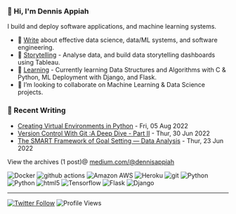 ### 👋 Hi, I'm Dennis Appiah

I build and deploy software applications, and machine learning systems.

- 📝 [Write](https://medium.com/@dennisappiah) about effective data science, data/ML systems, and software engineering.
- 🧠 [Storytelling](https://public.tableau.com/app/profile/dennis.appiah#!/?newProfile=&activeTab=0) - Analyse data, and build data storytelling dashboards using Tableau.
- 🌱 [Learning](https://github.com/dennisappiahALX/100DaysOfCode) - Currently learning Data Structures and Algorithms with C & Python, ML Deployment with Django, and Flask.
- 💞️ I’m looking to collaborate on Machine Learning & Data Science projects.


### 📝 Recent Writing

<!-- writing starts -->
* [Creating Virtual Environments in Python](https://medium.com/p/257ec7e7f434) - Fri, 05 Aug 2022
* [Version Control With Git :A Deep Dive - Part II](https://medium.com/@dennisappiah/version-control-with-git-a-deep-dive-part-ii-35c0fe354e3d) - Thur, 30 Jun 2022
* [The SMART Framework of Goal Setting — Data Analysis](https://medium.com/@dennisappiah/the-smart-framework-of-goal-setting-data-analysis-d323fed6a718) - Thur, 23 Jun 2022

View the archives (1 post)@ [medium.com/@dennisappiah](https://medium.com/@dennisappiah)

<p>
  <img alt="Docker" src="https://img.shields.io/badge/-Docker-46a2f1?style=flat-square&logo=docker&logoColor=white" />
  <img alt="github actions" src="https://img.shields.io/badge/-Github_Actions-2088FF?style=flat-square&logo=github-actions&logoColor=white" />
  <img alt="Amazon AWS" src="https://img.shields.io/badge/Amazon_AWS-FF9900?style=flat-square&logo=amazonaws&logoColor=white" />
  <img alt="Heroku" src="https://img.shields.io/badge/-Heroku-430098?style=flat-square&logo=heroku&logoColor=white" />
  <img alt="git" src="https://img.shields.io/badge/-Git-F05032?style=flat-square&logo=git&logoColor=white" />
  <img alt="Python" src="https://img.shields.io/badge/Python-14354C?style=flat-square&logo=python&logoColor=white" />
  <img alt="Python" src="https://img.shields.io/badge/C-00599C?style=flat-square&logo=c&logoColor=white" />
  <img alt="html5" src="https://img.shields.io/badge/-HTML5-E34F26?style=flat-square&logo=html5&logoColor=white" />
  <img alt="Tensorflow" src="https://img.shields.io/badge/TensorFlow-FF6F00?style=flat-square&logo=tensorflow&logoColor=white" />
  <img alt="Flask" src="https://img.shields.io/badge/Flask-000000?style=flat-square&logo=flask&logoColor=white" />
  <img alt="Django" src="https://img.shields.io/badge/Django-092E20?style=flat-square&logo=django&logoColor=white" />
</p>

<!-- writing ends -->
---
[![Twitter Follow](https://img.shields.io/twitter/follow/dennisapiah?label=Follow&style=social)](https://twitter.com/kofi_tech) ![Profile Views](https://gpvc.arturio.dev/dennisappiahALX)

